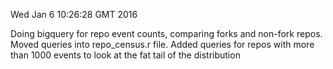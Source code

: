 
Wed Jan  6 10:26:28 GMT 2016

Doing bigquery for repo event counts, comparing forks and non-fork repos. 
Moved queries into repo_census.r file.
Added queries for repos with more than 1000 events to look at the fat tail of the distribution
